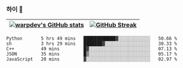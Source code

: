 
### 하이 👋
[![warpdev's GitHub stats](https://github-readme-stats.vercel.app/api?username=warpdev&show_icons=true&theme=vue-dark)](#) |[![GitHub Streak](https://github-readme-streak-stats.herokuapp.com/?user=warpdev&theme=dark)](#)
--- | --- |
<!--START_SECTION:waka-->
```text
Python       5 hrs 49 mins   ████████████▓░░░░░░░░░░░░   50.66 % 
sh           3 hrs 29 mins   ███████▓░░░░░░░░░░░░░░░░░   30.33 % 
C++          49 mins         █▓░░░░░░░░░░░░░░░░░░░░░░░   07.13 % 
JSON         35 mins         █▒░░░░░░░░░░░░░░░░░░░░░░░   05.17 % 
JavaScript   20 mins         ▓░░░░░░░░░░░░░░░░░░░░░░░░   02.97 % 
```
<!--END_SECTION:waka-->

<!--
**warpdev/warpdev** is a ✨ _special_ ✨ repository because its `README.md` (this file) appears on your GitHub profile.

Here are some ideas to get you started:

- 🔭 I’m currently working on ...
- 🌱 I’m currently learning ...
- 👯 I’m looking to collaborate on ...
- 🤔 I’m looking for help with ...
- 💬 Ask me about ...
- 📫 How to reach me: ...
- 😄 Pronouns: ...
- ⚡ Fun fact: ...
-->
